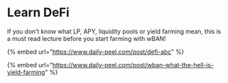 # Learn DeFi

If you don't know what LP, APY, liquidity pools or yield farming mean, this is a must read lecture before you start farming with wBAN!

{% embed url="https://www.daily-peel.com/post/defi-abc" %}

{% embed url="https://www.daily-peel.com/post/wban-what-the-hell-is-yield-farming" %}




